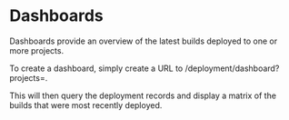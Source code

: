 <!--- prev:s3buckets next:aws-sns -->
Dashboards
==========

Dashboards provide an overview of the latest builds deployed to one or more projects.

To create a dashboard, simply create a URL to /deployment/dashboard?projects=<comma separated projects>.

This will then query the deployment records and display a matrix of the builds that were most recently deployed.